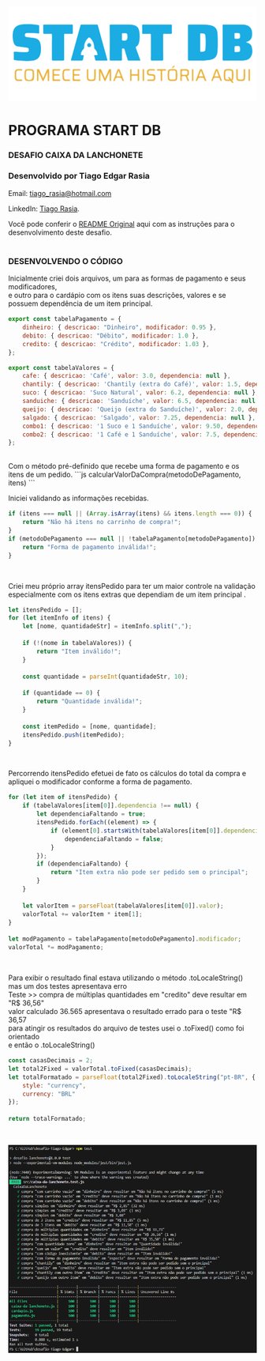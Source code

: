 ![PROGRAMA START DB](start-db.png)

# PROGRAMA START DB 
### DESAFIO CAIXA DA LANCHONETE
### Desenvolvido por Tiago Edgar Rasia

Email: [tiago_rasia@hotmail.com](mailto:tiago_rasia@hotmail.com) 

LinkedIn: [Tiago Rasia](https://www.linkedin.com/in/tiagorasia/).


Você pode conferir o [README Original](https://github.com/rasia83/desafio-Tiago-Edgar/blob/df5e0977ba81d62d48527e13e2c650dde4a64c47/README-original.md) aqui com as instruções para o desenvolvimento deste desafio.
<BR>
<BR>

### DESENVOLVENDO O CÓDIGO

Inicialmente criei dois arquivos, um para as formas de pagamento e seus modificadores, <BR>
e outro para o cardápio com os itens suas descrições, valores e se possuem dependência de um item principal.
```js
export const tabelaPagamento = {
    dinheiro: { descricao: "Dinheiro", modificador: 0.95 },
    debito: { descricao: "Débito", modificador: 1.0 },
    credito: { descricao: "Crédito", modificador: 1.03 },
};
```
```js
export const tabelaValores = {
    cafe: { descricao: 'Café', valor: 3.0, dependencia: null },
    chantily: { descricao: 'Chantily (extra do Café)', valor: 1.5, dependencia: 'cafe' },
    suco: { descricao: 'Suco Natural', valor: 6.2, dependencia: null },
    sanduiche: { descricao: 'Sanduíche', valor: 6.5, dependencia: null },
    queijo: { descricao: 'Queijo (extra do Sanduíche)', valor: 2.0, dependencia: 'sanduiche' },
    salgado: { descricao: 'Salgado', valor: 7.25, dependencia: null },
    combo1: { descricao: '1 Suco e 1 Sanduíche', valor: 9.50, dependencia: null}, 
    combo2: { descricao: '1 Café e 1 Sanduíche', valor: 7.5, dependencia: null }  
};
```
<BR>
Com o método pré-definido que recebe uma forma de pagamento e os itens de um pedido.
```js
calcularValorDaCompra(metodoDePagamento, itens)
```
<BR>

Iniciei validando as informações recebidas.
```js
if (itens === null || (Array.isArray(itens) && itens.length === 0)) {
    return "Não há itens no carrinho de compra!";
}
if (metodoDePagamento === null || !tabelaPagamento[metodoDePagamento]) {
    return "Forma de pagamento inválida!";
}
```
<BR>

Criei meu próprio array itensPedido para ter um maior controle na validação  <BR>
especialmente com os itens extras que dependiam de um item principal .
```js
let itensPedido = [];
for (let itemInfo of itens) {
    let [nome, quantidadeStr] = itemInfo.split(",");

    if (!(nome in tabelaValores)) {
        return "Item inválido!";
    }

    const quantidade = parseInt(quantidadeStr, 10);

    if (quantidade == 0) {
        return "Quantidade inválida!";
    }

    const itemPedido = [nome, quantidade];
    itensPedido.push(itemPedido);
}
```
<BR>

Percorrendo itensPedido efetuei de fato os cálculos do total da compra e apliquei o modificador conforme a forma de pagamento.
```js
for (let item of itensPedido) {
    if (tabelaValores[item[0]].dependencia !== null) {
        let dependenciaFaltando = true;
        itensPedido.forEach((element) => {
            if (element[0].startsWith(tabelaValores[item[0]].dependencia)) {
                dependenciaFaltando = false;
            }
        });
        if (dependenciaFaltando) {
            return "Item extra não pode ser pedido sem o principal";
        }
    }

    let valorItem = parseFloat(tabelaValores[item[0]].valor);
    valorTotal += valorItem * item[1];
}

let modPagamento = tabelaPagamento[metodoDePagamento].modificador;
valorTotal *= modPagamento;
```
<BR>

Para exibir o resultado final estava utilizando o método .toLocaleString() <BR>
mas um dos testes apresentava erro <BR>
Teste >> compra de múltiplas quantidades em "credito" deve resultar em "R$ 36,56" <BR>
valor calculado 36.565 apresentava o resultado errado para o teste  "R$ 36,57 <BR>
para atingir os resultados do arquivo de testes usei o .toFixed() como foi orientado <BR>
e então o .toLocaleString() 
```js
const casasDecimais = 2;
let total2Fixed = valorTotal.toFixed(casasDecimais);
let totalFormatado = parseFloat(total2Fixed).toLocaleString("pt-BR", {
    style: "currency",
    currency: "BRL"
});

return totalFormatado;
```
<BR>

![npm test](start-db_npm-test.png)

